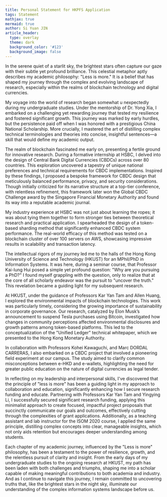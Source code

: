 ```yaml
---
title: Personal Statement for HKPFS Application
tags: Statement
mathjax: true
mermaid: true
author: Si Yuan JIN
article_header:
  type: overlay
  theme: dark
  background_color: '#123'
  background_image: false
---
```


In the serene quiet of a starlit sky, the brightest stars often capture our gaze with their subtle yet profound brilliance. This celestial metaphor aptly describes my academic philosophy: "Less is more." It is a belief that has shaped my journey through the complex and evolving landscape of research, especially within the realms of blockchain technology and digital currencies.

My voyage into the world of research began somewhat u nexpectedly during my undergraduate studies. Under the mentorship of Dr. Yong Xia, I embarked on a challenging yet rewarding journey that tested my resilience and fostered significant growth. This journey was marked by early hurdles, but the persistence paid off when I was honored with a prestigious China National Scholarship. More crucially, I mastered the art of distilling complex technical terminologies and theories into concise, insightful sentences—a skill that would define my academic output.

The realm of blockchain fascinated me early on, presenting a fertile ground for innovative research. During a formative internship at HSBC, I delved into the design of Central Bank Digital Currencies (CBDCs) across over 80 countries. This exploration uncovered a tapestry of unique national preferences and technical requirements for CBDC implementations. Inspired by these findings, I proposed a bespoke framework for CBDC design that meticulously balanced performance, privacy, and security considerations. Though initially criticized for its narrative structure at a top-tier conference, with relentless refinement, this framework later won the Global CBDC Challenge award by the Singapore Financial Monetary Authority and found its way into a reputable academic journal.

My industry experience at HSBC was not just about learning the ropes; it was about tying them together to form stronger ties between theoretical research and practical application. I spearheaded the design of a token-based sharding method that significantly enhanced CBDC system performance. The real-world efficacy of this method was tested on a blockchain cluster of over 100 servers on AWS, showcasing impressive results in scalability and transaction latency.

The intellectual rigors of my journey led me to the halls of the Hong Kong University of Science and Technology (HKUST) for an MPhil/PhD in Information Systems. It was here, during a seminar course, that Professor Kai-lung Hui posed a simple yet profound question: "Why are you pursuing a PhD?" I found myself grappling with the question, only to realize that at the core of all scholarly endeavor was the pursuit to "uncover the truth." This revelation became a guiding light for my subsequent research.  

At HKUST, under the guidance of Professors Kar Yan Tam and Allen Huang, I explored the environmental impacts of blockchain technologies. This work was particularly timely, considering the growing importance of sustainability in corporate governance. Our research, catalyzed by Elon Musk’s announcement to suspend Tesla purchases using Bitcoin, investigated how changes in community perceptions affected environmental disclosures and growth patterns among token-based platforms. This led to the conceptualization of the "Unified Ledger" technical whitepaper, which we presented to the Hong Kong Monetary Authority.

In collaboration with Professors Kohei Kawaguchi, and Marc DORDAL CARRERAS, I also embarked on a CBDC project that involved a pioneering field experiment at our campus. The study aimed to clarify common misconceptions between e-HKD and e-wallets, highlighting the need for greater public education on the nature of digital currencies as legal tender. 

In reflecting on my leadership and interpersonal skills, I've discovered that the principle of "less is more" has been a guiding light in my approach to collaboration and education, significantly enhancing how I secure research funding and educate. Partnering with Professors Kar Yan Tam and Yingying Li, I successfully secured significant research funding, applying this minimalist approach to create focused, impactful project proposals that succinctly communicate our goals and outcomes, effectively cutting through the complexities of grant applications. Additionally, as a teaching assistant and lab instructor for the ISOM 2020 course, I applied the same principle, distilling complex concepts into clear, manageable insights, which not only aids retention but encourages deeper understanding among students. 

Each chapter of my academic journey, influenced by the "Less is more" philosophy, has been a testament to the power of resilience, growth, and the relentless pursuit of clarity and insight. From the early days of my undergraduate studies to the ongoing research at HKUST, my path has been laden with both challenges and triumphs, shaping me into a scholar capable of making meaningful contributions to both academia and industry. And as I continue to navigate this journey, I remain committed to uncovering truths that, like the brightest stars in the night sky, illuminate our understanding of the complex information systems landscape before us.
